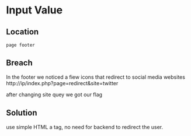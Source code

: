 # Input Value

## Location

```
page footer
```
## Breach
In the footer we noticed a fiew icons that redirect to social media websites
http://ip/index.php?page=redirect&site=twitter

after changing site quey we got our flag

## Solution

use simple HTML a tag, no need for backend to redirect the user.